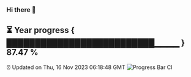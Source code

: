 ### Hi there 👋
⏳ Year progress { ██████████████████████████▁▁▁▁ } 87.47 %
---
⏰ Updated on Thu, 16 Nov 2023 06:18:48 GMT
![Progress Bar CI](https://github.com/liununu/liununu/workflows/Progress%20Bar%20CI/badge.svg)
